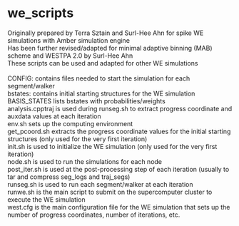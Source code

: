 # we_scripts

Originally prepared by Terra Sztain and Surl-Hee Ahn for spike WE simulations with Amber simulation engine\
Has been further revised/adapted for minimal adaptive binning (MAB) scheme and WESTPA 2.0 by Surl-Hee Ahn\
These scripts can be used and adapted for other WE simulations\
\
CONFIG: contains files needed to start the simulation for each segment/walker\
bstates: contains initial starting structures for the WE simulation\
BASIS_STATES lists bstates with probabilities/weights\
analysis.cpptraj is used during runseg.sh to extract progress coordinate and auxdata values at each iteration\
env.sh sets up the computing environment\
get_pcoord.sh extracts the progress coordinate values for the initial starting structures (only used for the very first iteration)\
init.sh is used to initialize the WE simulation (only used for the very first iteration)\
node.sh is used to run the simulations for each node\
post_iter.sh is used at the post-processing step of each iteration (usually to tar and compress seg_logs and traj_segs)\
runseg.sh is used to run each segment/walker at each iteration\
runwe.sh is the main script to submit on the supercomputer cluster to execute the WE simulation\
west.cfg is the main configuration file for the WE simulation that sets up the number of progress coordinates, number of iterations, etc.
